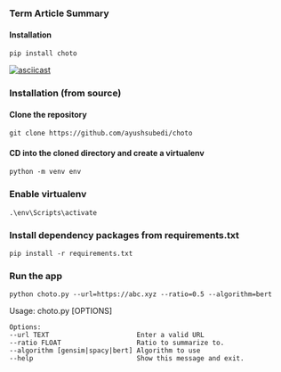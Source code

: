 ### Term Article Summary

#### Installation

`pip install choto`

[![asciicast](https://asciinema.org/a/r203CswsNWHaThJmHLKgpVl60.svg)](https://asciinema.org/a/r203CswsNWHaThJmHLKgpVl60)


### Installation (from source)

#### Clone the repository

`git clone https://github.com/ayushsubedi/choto`

#### CD into the cloned directory and create a virtualenv

`python -m venv env`

### Enable virtualenv

`.\env\Scripts\activate`

### Install dependency packages from requirements.txt

`pip install -r requirements.txt`

### Run the app

`python choto.py --url=https://abc.xyz --ratio=0.5 --algorithm=bert`

Usage: choto.py [OPTIONS]

```
Options:
--url TEXT                      Enter a valid URL
--ratio FLOAT                   Ratio to summarize to.
--algorithm [gensim|spacy|bert] Algorithm to use
--help                          Show this message and exit.
```
